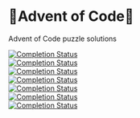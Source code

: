 # 🎄Advent of Code🎄
Advent of Code puzzle solutions

[![Completion Status](https://img.shields.io/endpoint?url=https://raw.githubusercontent.com/Nyaaa/advent-of-code/master/2016/badge.json)](https://github.com/Nyaaa/advent-of-code/tree/master/2016)\
[![Completion Status](https://img.shields.io/endpoint?url=https://raw.githubusercontent.com/Nyaaa/advent-of-code/master/2017/badge.json)](https://github.com/Nyaaa/advent-of-code/tree/master/2017)\
[![Completion Status](https://img.shields.io/endpoint?url=https://raw.githubusercontent.com/Nyaaa/advent-of-code/master/2018/badge.json)](https://github.com/Nyaaa/advent-of-code/tree/master/2018)\
[![Completion Status](https://img.shields.io/endpoint?url=https://raw.githubusercontent.com/Nyaaa/advent-of-code/master/2019/badge.json)](https://github.com/Nyaaa/advent-of-code/tree/master/2019)\
[![Completion Status](https://img.shields.io/endpoint?url=https://raw.githubusercontent.com/Nyaaa/advent-of-code/master/2020/badge.json)](https://github.com/Nyaaa/advent-of-code/tree/master/2020)\
[![Completion Status](https://img.shields.io/endpoint?url=https://raw.githubusercontent.com/Nyaaa/advent-of-code/master/2021/badge.json)](https://github.com/Nyaaa/advent-of-code/tree/master/2021)\
[![Completion Status](https://img.shields.io/endpoint?url=https://raw.githubusercontent.com/Nyaaa/advent-of-code/master/2022/badge.json)](https://github.com/Nyaaa/advent-of-code/tree/master/2022)
